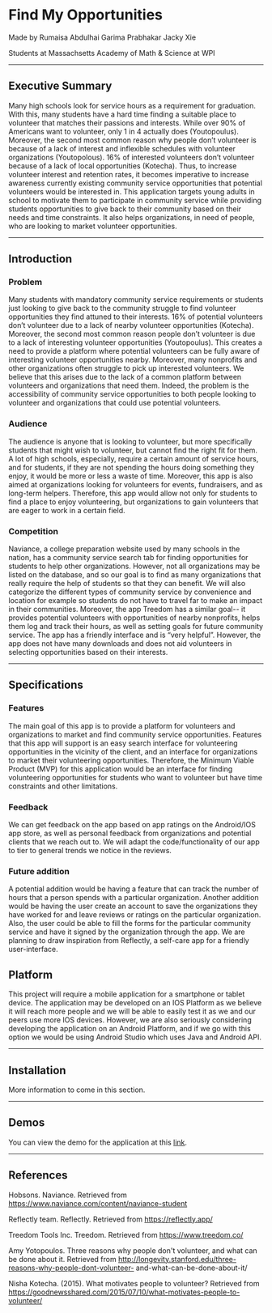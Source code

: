 # Find My Opportunities

Made by Rumaisa Abdulhai
        Garima Prabhakar
        Jacky Xie

Students at Massachsetts Academy of Math & Science at WPI

---

## Executive Summary

Many high schools look for service hours as a requirement for graduation. With this, many students have a hard time finding a suitable place to volunteer that matches their passions and interests. While over 90% of Americans want to volunteer, only 1 in 4 actually does (Youtopoulus). Moreover, the second most common reason why people don’t volunteer is because of a lack of interest and inflexible schedules with volunteer organizations (Youtopolous). 16% of interested volunteers don’t volunteer because of a lack of local opportunities (Kotecha). Thus, to increase volunteer interest and retention rates, it becomes imperative to increase awareness currently existing community service opportunities that potential volunteers would be interested in. This application targets young adults in school to motivate them to participate in community service while providing students opportunities to give back to their community based on their needs and time constraints. It also helps organizations, in need of people, who are looking to market volunteer opportunities.

---

## Introduction

### Problem
Many students with mandatory community service requirements or students just looking to give back to the community struggle to find volunteer opportunities they find attuned to their interests. 16% of potential volunteers don’t volunteer due to a lack of nearby volunteer opportunities (Kotecha). Moreover, the second most common reason people don’t volunteer is due to a lack of interesting volunteer opportunities (Youtopoulus). This creates a need to provide a platform where potential volunteers can be fully aware of interesting volunteer opportunities nearby. Moreover, many nonprofits and other organizations often struggle to pick up interested volunteers. We believe that this arises due to the lack of a common platform between volunteers and organizations that need them. Indeed, the problem is the accessibility of community service opportunities to both people looking to volunteer and organizations that could use potential volunteers.

### Audience
The audience is anyone that is looking to volunteer, but more specifically students that might wish to volunteer, but cannot find the right fit for them. A lot of high schools, especially, require a certain amount of service hours, and for students, if they are not spending the hours doing something they enjoy, it would be more or less a waste of time. Moreover, this app is also aimed at organizations looking for volunteers for events, fundraisers, and as long-term helpers. Therefore, this app would allow not only for students to find a place to enjoy volunteering, but organizations to gain volunteers that are eager to work in a certain field.

### Competition
Naviance, a college preparation website used by many schools in the nation, has a community service search tab for finding opportunities for students to help other organizations. However, not all organizations may be listed on the database, and so our goal is to find as many organizations that really require the help of students so that they can benefit. We will also categorize the different types of community service by convenience and location for example so students do not have to travel far to make an impact in their communities. Moreover, the app Treedom has a similar goal-- it provides potential volunteers with opportunities of nearby nonprofits, helps them log and track their hours, as well as setting goals for future community service. The app has a friendly interface and is “very helpful”. However, the app does not have many downloads and does not aid volunteers in selecting opportunities based on their interests.

---

## Specifications

### Features
The main goal of this app is to provide a platform for volunteers and organizations to market and find community service opportunities. Features that this app will support is an easy search interface for volunteering opportunities in the vicinity of the client, and an interface for organizations to market their volunteering opportunities. Therefore, the Minimum Viable Product (MVP) for this application would be an interface for finding volunteering opportunities for students who want to volunteer but have time constraints and other limitations.

### Feedback
We can get feedback on the app based on app ratings on the Android/IOS app store, as well as personal feedback from organizations and potential clients that we reach out to. We will adapt the code/functionality of our app to tier to general trends we notice in the reviews.

### Future addition
A potential addition would be having a feature that can track the number of hours that a person spends with a particular organization. Another addition would be having the user create an account to save the organizations they have worked for and leave reviews or ratings on the particular organization. Also, the user could be able to fill the forms for the particular community service and have it signed by the organization through the app. We are planning to draw inspiration from Reflectly, a self-care app for a friendly user-interface.

## Platform
This project will require a mobile application for a smartphone or tablet device. The application may be developed on an IOS Platform as we believe it will reach more people and we will be able to easily test it as we and our peers use more IOS devices. However, we are also seriously considering developing the application on an Android Platform, and if we go with this option we would be using Android Studio which uses Java and Android API.

---

## Installation

More information to come in this section.

---

## Demos

You can view the demo for the application at this [link](https://drive.google.com/open?id=1VxDwlvLvOs4VoS_QoPm1o5I56xtbxr10).

---

## References

Hobsons. Naviance. Retrieved from https://www.naviance.com/content/naviance-student

Reflectly team. Reflectly. Retrieved from https://reflectly.app/

Treedom Tools Inc. Treedom. Retrieved from https://www.treedom.co/

Amy Yotopoulos. Three reasons why people don't volunteer, and what can be done about it. 
Retrieved from http://longevity.stanford.edu/three-reasons-why-people-dont-volunteer-
and-what-can-be-done-about-it/

Nisha Kotecha. (2015). What motivates people to volunteer? Retrieved from 
https://goodnewsshared.com/2015/07/10/what-motivates-people-to-volunteer/